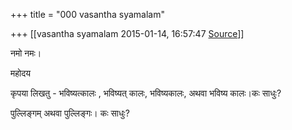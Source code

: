 +++
title = "000 vasantha syamalam"

+++
[[vasantha syamalam	2015-01-14, 16:57:47 [Source](https://groups.google.com/g/samskrita/c/ozYJzWLXyPg)]]



नमो नमः।

महोदय

  

कृपया लिखतु - भविष्यत्कालः , भविष्यत् कालः, भविष्यकालः, अथवा भविष्य कालः।कः साधुः?

  

पुल्लिङ्गम् अथवा पुल्लिङ्गः। कः साधुः?

